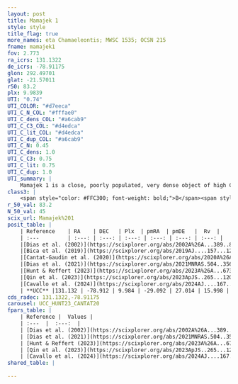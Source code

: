 ```yaml
---
layout: post
title: Mamajek 1
style: style
title_flag: true
more_names: eta Chamaeleontis; MWSC 1535; OCSN 215
fname: mamajek1
fov: 2.773
ra_icrs: 131.1322
de_icrs: -78.91175
glon: 292.49701
glat: -21.57011
r50: 83.2
plx: 9.9839
UTI: "0.74"
UTI_COLOR: "#d7eeca"
UTI_C_N_COL: "#fffae0"
UTI_C_dens_COL: "#a6cab9"
UTI_C_C3_COL: "#d4edca"
UTI_C_lit_COL: "#d4edca"
UTI_C_dup_COL: "#a6cab9"
UTI_C_N: 0.45
UTI_C_dens: 1.0
UTI_C_C3: 0.75
UTI_C_lit: 0.75
UTI_C_dup: 1.0
UTI_summary: |
    Mamajek 1 is a close, poorly populated, very dense object of high C3 quality. It is well-studied in the literature.
class3: |
    <span style="color: #FFC300; font-weight: bold;">B</span><span style="color: green; font-weight: bold;">A</span>
r_50_val: 83.2
N_50_val: 45
scix_url: Mamajek%201
posit_table: |
    | Reference    | RA    | DEC   | Plx  | pmRA  | pmDE   |  Rv  |
    | :---         | :---: | :---: | :---: | :---: | :---: | :---: |
    |[Dias et al. (2002)](https://scixplorer.org/abs/2002A%26A...389..871D) | 130.525 | -79.027 | -- | -30.0 | 27.8 | 16.1 |
    |[Bica et al. (2019)](https://scixplorer.org/abs/2019AJ....157...12B) | 130.484 | -79.008 | -- | -- | -- | -- |
    |[Cantat-Gaudin et al. (2020)](https://scixplorer.org/abs/2020A%26A...640A...1C) | 130.637 | -78.963 | 10.13 | -29.834 | 26.99 | -- |
    |[Dias et al. (2021)](https://scixplorer.org/abs/2021MNRAS.504..356D) | 130.568 | -78.946 | 10.141 | -29.451 | 27.134 | 16.746 |
    |[Hunt & Reffert (2023)](https://scixplorer.org/abs/2023A%26A...673A.114H) | 130.564 | -78.973 | 10.178 | -30.186 | 26.756 | 16.388 |
    |[Qin et al. (2023)](https://scixplorer.org/abs/2023ApJS..265...12Q) | 130.64 | -78.98 | 10.16 | -29.31 | 27.48 | 16.0 |
    |[Cavallo et al. (2024)](https://scixplorer.org/abs/2024AJ....167...12C) | 131.041 | -79.045 | 10.178 | -- | -- | -- |
    | **UCC** |131.132 | -78.912 | 9.984 | -29.092 | 27.014 | 15.998 | 
cds_radec: 131.1322,-78.91175
carousel: UCC_HUNT23_CANTAT20
fpars_table: |
    | Reference |  Values |
    | :---  |  :---:  |
    | [Dias et al. (2002)](https://scixplorer.org/abs/2002A%26A...389..871D) | `E(B-V)=0.0, Dist=97.0, Age=6.9` |
    | [Dias et al. (2021)](https://scixplorer.org/abs/2021MNRAS.504..356D) | `Av=0.119, Dist=98, logage=7.194, [Fe/H]=-0.099` |
    | [Hunt & Reffert (2023)](https://scixplorer.org/abs/2023A%26A...673A.114H) | `AV50=0.344, diffAV50=0.342, MOD50=4.976, logAge50=6.649` |
    | [Qin et al. (2023)](https://scixplorer.org/abs/2023ApJS..265...12Q) | `E(B-V)=0.04, m-M=5.02, logt=6.9` |
    | [Cavallo et al. (2024)](https://scixplorer.org/abs/2024AJ....167...12C) | `AV50=1.08, dMod50=4.89, logAge50=7.17, [Fe/H]50=0.06` |
shared_table: |
    
---
```

